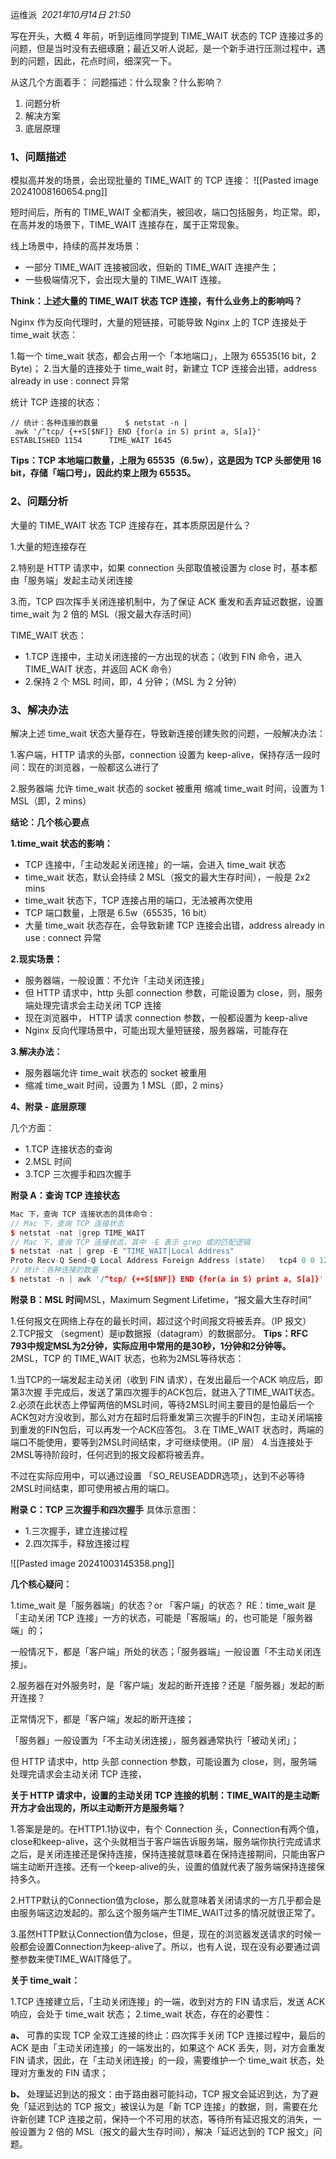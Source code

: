 运维派
 _2021年10月14日 21:50_

写在开头，大概 4 年前，听到运维同学提到 TIME_WAIT 状态的 TCP 连接过多的问题，但是当时没有去细琢磨；最近又听人说起，是一个新手进行压测过程中，遇到的问题，因此，花点时间，细深究一下。 

从这几个方面着手：
问题描述：什么现象？什么影响？

1. 问题分析
2. 解决方案
3. 底层原理
### 1、问题描述

模拟高并发的场景，会出现批量的 TIME_WAIT 的 TCP 连接：
![[Pasted image 20241008160654.png]]

短时间后，所有的 TIME_WAIT 全都消失，被回收，端口包括服务，均正常。即，在高并发的场景下，TIME_WAIT 连接存在，属于正常现象。

线上场景中，持续的高并发场景：
- 一部分 TIME_WAIT 连接被回收，但新的 TIME_WAIT 连接产生；
- 一些极端情况下，会出现大量的 TIME_WAIT 连接。
    
**Think：上述大量的 TIME_WAIT 状态 TCP 连接，有什么业务上的影响吗？**

Nginx 作为反向代理时，大量的短链接，可能导致 Nginx 上的 TCP 连接处于 time_wait 状态：

1.每一个 time_wait 状态，都会占用一个「本地端口」，上限为 65535(16 bit，2 Byte)；
2.当大量的连接处于 time_wait 时，新建立 TCP 连接会出错，address already in use : connect 异常

统计 TCP 连接的状态：

`// 统计：各种连接的数量      $ netstat -n | awk '/^tcp/ {++S[$NF]} END {for(a in S) print a, S[a]}'      ESTABLISHED 1154      TIME_WAIT 1645   `

**Tips：TCP 本地端口数量，上限为 65535（6.5w），这是因为 TCP 头部使用 16 bit，存储「端口号」，因此约束上限为 65535。**
### 2、问题分析

大量的 TIME_WAIT 状态 TCP 连接存在，其本质原因是什么？

1.大量的短连接存在

2.特别是 HTTP 请求中，如果 connection 头部取值被设置为 close 时，基本都由「服务端」发起主动关闭连接

3.而，TCP 四次挥手关闭连接机制中，为了保证 ACK 重发和丢弃延迟数据，设置 time_wait 为 2 倍的 MSL（报文最大存活时间）

TIME_WAIT 状态：

- 1.TCP 连接中，主动关闭连接的一方出现的状态；（收到 FIN 命令，进入 TIME_WAIT 状态，并返回 ACK 命令）
- 2.保持 2 个 MSL 时间，即，4 分钟；（MSL 为 2 分钟）
### 3、解决办法

解决上述 time_wait 状态大量存在，导致新连接创建失败的问题，一般解决办法：

1.客户端，HTTP 请求的头部，connection 设置为 keep-alive，保持存活一段时间：现在的浏览器，一般都这么进行了

2.服务器端 允许 time_wait 状态的 socket 被重用 缩减 time_wait 时间，设置为 1 MSL（即，2 mins）

**结论：几个核心要点**

**1.time_wait 状态的影响：**

- TCP 连接中，「主动发起关闭连接」的一端，会进入 time_wait 状态
- time_wait 状态，默认会持续 2 MSL（报文的最大生存时间），一般是 2x2 mins
- time_wait 状态下，TCP 连接占用的端口，无法被再次使用
- TCP 端口数量，上限是 6.5w（65535，16 bit）
- 大量 time_wait 状态存在，会导致新建 TCP 连接会出错，address already in use : connect 异常

**2.现实场景：**

- 服务器端，一般设置：不允许「主动关闭连接」
- 但 HTTP 请求中，http 头部 connection 参数，可能设置为 close，则，服务端处理完请求会主动关闭 TCP 连接
- 现在浏览器中， HTTP 请求 connection 参数，一般都设置为 keep-alive
- Nginx 反向代理场景中，可能出现大量短链接，服务器端，可能存在

**3.解决办法：**

- 服务器端允许 time_wait 状态的 socket 被重用
- 缩减 time_wait 时间，设置为 1 MSL（即，2 mins）

**4、附录 - 底层原理**

几个方面：

- 1.TCP 连接状态的查询
- 2.MSL 时间
- 3.TCP 三次握手和四次握手
    
**附录 A：查询 TCP 连接状态**
```cpp
Mac 下，查询 TCP 连接状态的具体命令：   
// Mac 下，查询 TCP 连接状态
$ netstat -nat |grep TIME_WAIT      
// Mac 下，查询 TCP 连接状态，其中 -E 表示 grep 或的匹配逻辑   
$ netstat -nat | grep -E "TIME_WAIT|Local Address"   
Proto Recv-Q Send-Q Local Address Foreign Address (state)   tcp4 0 0 127.0.0.1.1080 127.0.0.1.59061 TIME_WAIT      
// 统计：各种连接的数量   
$ netstat -n | awk '/^tcp/ {++S[$NF]} END {for(a in S) print a, S[a]}'   ESTABLISHED 1154   TIME_WAIT 1645   
```
**附录 B：MSL 时间**MSL，Maximum Segment Lifetime，“报文最大生存时间”

1.任何报文在网络上存在的最长时间，超过这个时间报文将被丢弃。（IP 报文）
2.TCP报文 （segment）是ip数据报（datagram）的数据部分。
**Tips：RFC 793中规定MSL为2分钟，实际应用中常用的是30秒，1分钟和2分钟等。**
2MSL，TCP 的 TIME_WAIT 状态，也称为2MSL等待状态：

1.当TCP的一端发起主动关闭（收到 FIN 请求），在发出最后一个ACK 响应后，即第3次握 手完成后，发送了第四次握手的ACK包后，就进入了TIME_WAIT状态。
2.必须在此状态上停留两倍的MSL时间，等待2MSL时间主要目的是怕最后一个 ACK包对方没收到，那么对方在超时后将重发第三次握手的FIN包，主动关闭端接到重发的FIN包后，可以再发一个ACK应答包。
3.在 TIME_WAIT 状态时，两端的端口不能使用，要等到2MSL时间结束，才可继续使用。（IP 层）
4.当连接处于2MSL等待阶段时，任何迟到的报文段都将被丢弃。

不过在实际应用中，可以通过设置 「SO_REUSEADDR选项」，达到不必等待2MSL时间结束，即可使用被占用的端口。

**附录 C：TCP 三次握手和四次握手**
具体示意图：

- 1.三次握手，建立连接过程
- 2.四次挥手，释放连接过程
    
![[Pasted image 20241003145358.png]]

**几个核心疑问：**

1.time_wait 是「服务器端」的状态？or 「客户端」的状态？
RE：time_wait 是「主动关闭 TCP 连接」一方的状态，可能是「客服端」的，也可能是「服务器端」的；

一般情况下，都是「客户端」所处的状态；「服务器端」一般设置「不主动关闭连接」。

2.服务器在对外服务时，是「客户端」发起的断开连接？还是「服务器」发起的断开连接？

正常情况下，都是「客户端」发起的断开连接；

「服务器」一般设置为「不主动关闭连接」，服务器通常执行「被动关闭」；

但 HTTP 请求中，http 头部 connection 参数，可能设置为 close，则，服务端处理完请求会主动关闭 TCP 连接，

**关于 HTTP 请求中，设置的主动关闭 TCP 连接的机制：TIME_WAIT的是主动断开方才会出现的，所以主动断开方是服务端？**

1.答案是是的。在HTTP1.1协议中，有个 Connection 头，Connection有两个值，close和keep-alive，这个头就相当于客户端告诉服务端，服务端你执行完成请求之后，是关闭连接还是保持连接，保持连接就意味着在保持连接期间，只能由客户端主动断开连接。还有一个keep-alive的头，设置的值就代表了服务端保持连接保持多久。

2.HTTP默认的Connection值为close，那么就意味着关闭请求的一方几乎都会是由服务端这边发起的。那么这个服务端产生TIME_WAIT过多的情况就很正常了。

3.虽然HTTP默认Connection值为close，但是，现在的浏览器发送请求的时候一般都会设置Connection为keep-alive了。所以，也有人说，现在没有必要通过调整参数来使TIME_WAIT降低了。

**关于 time_wait：**

1.TCP 连接建立后，「主动关闭连接」的一端，收到对方的 FIN 请求后，发送 ACK 响应，会处于 time_wait 状态；
2.time_wait 状态，存在的必要性：

**a、** 可靠的实现 TCP 全双工连接的终止：四次挥手关闭 TCP 连接过程中，最后的 ACK 是由「主动关闭连接」的一端发出的，如果这个 ACK 丢失，则，对方会重发 FIN 请求，因此，在「主动关闭连接」的一段，需要维护一个 time_wait 状态，处理对方重发的 FIN 请求；

**b、** 处理延迟到达的报文：由于路由器可能抖动，TCP 报文会延迟到达，为了避免「延迟到达的 TCP 报文」被误认为是「新 TCP 连接」的数据，则，需要在允许新创建 TCP 连接之前，保持一个不可用的状态，等待所有延迟报文的消失，一般设置为 2 倍的 MSL（报文的最大生存时间），解决「延迟达到的 TCP 报文」问题。